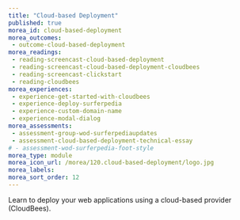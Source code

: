 ```yaml
---
title: "Cloud-based Deployment"
published: true
morea_id: cloud-based-deployment
morea_outcomes:
 - outcome-cloud-based-deployment
morea_readings:
 - reading-screencast-cloud-based-deployment
 - reading-screencast-cloud-based-deployment-cloudbees
 - reading-screencast-clickstart
 - reading-cloudbees
morea_experiences:
 - experience-get-started-with-cloudbees
 - experience-deploy-surferpedia
 - experience-custom-domain-name
 - experience-modal-dialog
morea_assessments:
 - assessment-group-wod-surferpediaupdates
 - assessment-cloud-based-deployment-technical-essay
# - assessment-wod-surferpedia-foot-style
morea_type: module
morea_icon_url: /morea/120.cloud-based-deployment/logo.jpg
morea_labels:
morea_sort_order: 12
---
```


Learn to deploy your web applications using a cloud-based provider (CloudBees).




